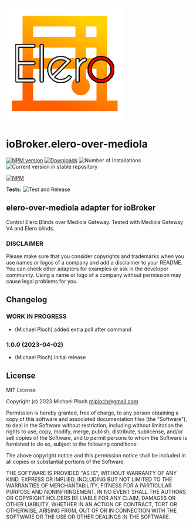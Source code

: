 ![Logo](admin/elero-over-mediola.png)
# ioBroker.elero-over-mediola

[![NPM version](https://img.shields.io/npm/v/iobroker.elero-over-mediola.svg)](https://www.npmjs.com/package/iobroker.elero-over-mediola)
[![Downloads](https://img.shields.io/npm/dm/iobroker.elero-over-mediola.svg)](https://www.npmjs.com/package/iobroker.elero-over-mediola)
![Number of Installations](https://iobroker.live/badges/elero-over-mediola-installed.svg)
![Current version in stable repository](https://iobroker.live/badges/elero-over-mediola-stable.svg)

[![NPM](https://nodei.co/npm/iobroker.elero-over-mediola.png?downloads=true)](https://nodei.co/npm/iobroker.elero-over-mediola/)

**Tests:** ![Test and Release](https://github.com/plm2310/ioBroker.elero-over-mediola/workflows/Test%20and%20Release/badge.svg)

## elero-over-mediola adapter for ioBroker

Control Elero Blinds over Mediola Gateway. Tested with Mediola Gateway V4 and Elero blinds.

### DISCLAIMER

Please make sure that you consider copyrights and trademarks when you use names or logos of a company and add a disclaimer to your README.
You can check other adapters for examples or ask in the developer community. Using a name or logo of a company without permission may cause legal problems for you.

## Changelog
<!--
	Placeholder for the next version (at the beginning of the line):
	### **WORK IN PROGRESS**
-->

### **WORK IN PROGRESS**
* (Michael Ploch) added extra poll after command

### 1.0.0 (2023-04-02)
* (Michael Ploch) initial release

## License
MIT License

Copyright (c) 2023 Michael Ploch <miploch@gmail.com>

Permission is hereby granted, free of charge, to any person obtaining a copy
of this software and associated documentation files (the "Software"), to deal
in the Software without restriction, including without limitation the rights
to use, copy, modify, merge, publish, distribute, sublicense, and/or sell
copies of the Software, and to permit persons to whom the Software is
furnished to do so, subject to the following conditions:

The above copyright notice and this permission notice shall be included in all
copies or substantial portions of the Software.

THE SOFTWARE IS PROVIDED "AS IS", WITHOUT WARRANTY OF ANY KIND, EXPRESS OR
IMPLIED, INCLUDING BUT NOT LIMITED TO THE WARRANTIES OF MERCHANTABILITY,
FITNESS FOR A PARTICULAR PURPOSE AND NONINFRINGEMENT. IN NO EVENT SHALL THE
AUTHORS OR COPYRIGHT HOLDERS BE LIABLE FOR ANY CLAIM, DAMAGES OR OTHER
LIABILITY, WHETHER IN AN ACTION OF CONTRACT, TORT OR OTHERWISE, ARISING FROM,
OUT OF OR IN CONNECTION WITH THE SOFTWARE OR THE USE OR OTHER DEALINGS IN THE
SOFTWARE.